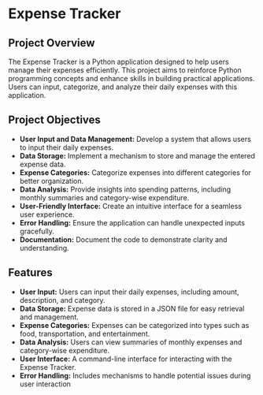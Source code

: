 # Expense Tracker

## Project Overview

The Expense Tracker is a Python application designed to help users manage their expenses efficiently. This project aims to reinforce Python programming concepts and enhance skills in building practical applications. Users can input, categorize, and analyze their daily expenses with this application.

## Project Objectives

- **User Input and Data Management:** Develop a system that allows users to input their daily expenses.
- **Data Storage:** Implement a mechanism to store and manage the entered expense data.
- **Expense Categories:** Categorize expenses into different categories for better organization.
- **Data Analysis:** Provide insights into spending patterns, including monthly summaries and category-wise expenditure.
- **User-Friendly Interface:** Create an intuitive interface for a seamless user experience.
- **Error Handling:** Ensure the application can handle unexpected inputs gracefully.
- **Documentation:** Document the code to demonstrate clarity and understanding.

## Features

- **User Input:** Users can input their daily expenses, including amount, description, and category.
- **Data Storage:** Expense data is stored in a JSON file for easy retrieval and management.
- **Expense Categories:** Expenses can be categorized into types such as food, transportation, and entertainment.
- **Data Analysis:** Users can view summaries of monthly expenses and category-wise expenditure.
- **User Interface:** A command-line interface for interacting with the Expense Tracker.
- **Error Handling:** Includes mechanisms to handle potential issues during user interaction
